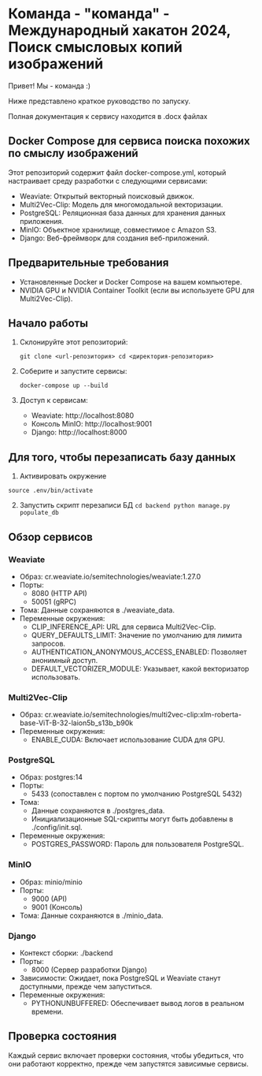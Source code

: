 # Команда - "команда" - Международный хакатон 2024, Поиск смысловых копий изображений 
Привет! Мы - команда :)

Ниже представлено краткое руководство по запуску.

Полная документация к сервису находится в .docx файлах


## Docker Compose для сервиса поиска похожих по смыслу изображений 

Этот репозиторий содержит файл docker-compose.yml, который настраивает среду разработки с следующими сервисами:

- Weaviate: Открытый векторный поисковый движок.
- Multi2Vec-Clip: Модель для многомодальной векторизации.
- PostgreSQL: Реляционная база данных для хранения данных приложения.
- MinIO: Объектное хранилище, совместимое с Amazon S3.
- Django: Веб-фреймворк для создания веб-приложений.

## Предварительные требования

- Установленные Docker и Docker Compose на вашем компьютере.
- NVIDIA GPU и NVIDIA Container Toolkit (если вы используете GPU для Multi2Vec-Clip).

## Начало работы

1. Склонируйте этот репозиторий:

   
   `git clone <url-репозитория>
   cd <директория-репозитория>`
   

2. Соберите и запустите сервисы:

   
   `docker-compose up --build`
   

3. Доступ к сервисам:
   - Weaviate: http://localhost:8080
   - Консоль MinIO: http://localhost:9001
   - Django: http://localhost:8000
   
   
## Для того, чтобы перезаписать базу данных
 1. Активировать окружение
 
 `source .env/bin/activate`
 
 2. Запустить скрипт перезаписи БД
 `cd backend
 python manage.py populate_db`

## Обзор сервисов

### Weaviate

- Образ: cr.weaviate.io/semitechnologies/weaviate:1.27.0
- Порты: 
  - 8080 (HTTP API)
  - 50051 (gRPC)
- Тома: Данные сохраняются в ./weaviate_data.
- Переменные окружения:
  - CLIP_INFERENCE_API: URL для сервиса Multi2Vec-Clip.
  - QUERY_DEFAULTS_LIMIT: Значение по умолчанию для лимита запросов.
  - AUTHENTICATION_ANONYMOUS_ACCESS_ENABLED: Позволяет анонимный доступ.
  - DEFAULT_VECTORIZER_MODULE: Указывает, какой векторизатор использовать.

### Multi2Vec-Clip

- Образ: cr.weaviate.io/semitechnologies/multi2vec-clip:xlm-roberta-base-ViT-B-32-laion5b_s13b_b90k
- Переменные окружения:
  - ENABLE_CUDA: Включает использование CUDA для GPU.
  
### PostgreSQL

- Образ: postgres:14
- Порты: 
  - 5433 (сопоставлен с портом по умолчанию PostgreSQL 5432)
- Тома: 
  - Данные сохраняются в ./postgres_data.
  - Инициализационные SQL-скрипты могут быть добавлены в ./config/init.sql.
- Переменные окружения:
  - POSTGRES_PASSWORD: Пароль для пользователя PostgreSQL.

### MinIO

- Образ: minio/minio
- Порты: 
  - 9000 (API)
  - 9001 (Консоль)
- Тома: Данные сохраняются в ./minio_data.

### Django

- Контекст сборки: ./backend
- Порты: 
  - 8000 (Сервер разработки Django)
- Зависимости: Ожидает, пока PostgreSQL и Weaviate станут доступными, прежде чем запуститься.
- Переменные окружения:
  - PYTHONUNBUFFERED: Обеспечивает вывод логов в реальном времени.

## Проверка состояния

Каждый сервис включает проверки состояния, чтобы убедиться, что они работают корректно, прежде чем запустятся зависимые сервисы.
